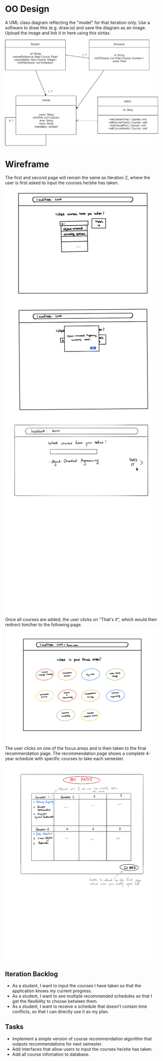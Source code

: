 # OO Design

A UML class diagram reflecting the "model" for that iteration only.
Use a software to draw this (e.g. draw.io) and save the diagram as an image.
Upload the image and link it in here using this sintax.


![](oose.jpg)


# Wireframe
The first and second page will remain the same as Iteration 2, where the user is first asked to input the courses he/she has taken.
![](it2_p1v1.jpg)
![](it2_p1v2.jpg)
![](it3_p1.jpg)
Once all courses are added, the user clicks on "That's it", which would then redirect him/her to the following page.
![](it2_p2.jpg)
The user clicks on one of the focus areas and is then taken to the final recommendation page. The recommendation page shows a complete 4-year schedule with specific courses to take each semester.
![](it3_p2.jpg)


## Iteration Backlog
- As a student, I want to input the courses I have taken so that the application knows my current progress.
- As a student, I want to see multiple recommended schedules so that I get the flexibility to choose between them.
- As a student, I want to receive a schedule that doesn’t contain time conflicts, so that I can directly use it as my plan.

## Tasks
- Implement a simple version of course recommendation algorithm that outputs recommendations for next semester.
- Add interfaces that allow users to input the courses he/she has taken.
- Add all course infomation to database.
